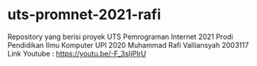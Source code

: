 # uts-promnet-2021-rafi
Repository yang berisi proyek UTS Pemrograman Internet 2021 Prodi Pendidikan Ilmu Komputer UPI 2020  Muhammad Rafi Valliansyah 2003117
Link Youtube : https://youtu.be/-F_3sIjPlrU
